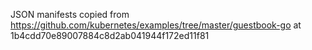 JSON manifests copied from https://github.com/kubernetes/examples/tree/master/guestbook-go
at 1b4cdd70e89007884c8d2ab041944f172ed11f81

